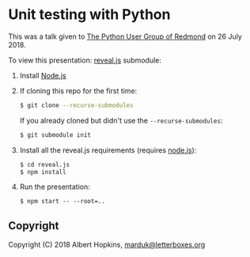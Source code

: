 # Unit testing with Python

This was a talk given to [The Python User Group of
Redmond](https://www.redmondpython.com/) on 26 July 2018.

To view this presentation:
[reveal.js](https://github.com/hakimel/reveal.js/) submodule:

1. Install [Node.js](http://nodejs.org/)

1. If cloning this repo for the first time:
   ```sh
   $ git clone --recurse-submodules
   ```
   If you already cloned but didn't use the `--recurse-submodules`:
   ```sh
   $ git submodule init
   ```

1. Install all the reveal.js requirements (requires
   [node.js](https://nodejs.org/en/)):
   ```sh
   $ cd reveal.js
   $ npm install
   ```

1. Run the presentation:
   ```
   $ npm start -- --root=..
   ```


## Copyright

Copyright (C) 2018 Albert Hopkins, <marduk@letterboxes.org>
